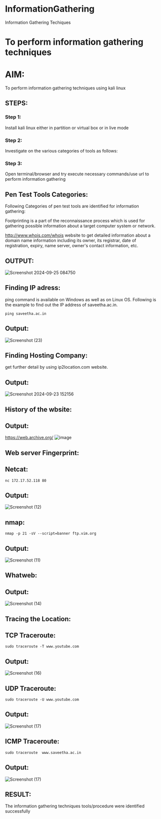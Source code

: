 # InformationGathering
Information Gathering Techiques

# To perform information gathering techniques

# AIM:

To perform information gathering techniques using kali linux 

## STEPS:

### Step 1:

Install kali linux either in partition or virtual box or in live mode

### Step 2:

Investigate on the various categories of tools as follows:

### Step 3:
Open terminal/browser and try execute necessary commands/use url to perform information gathering
## Pen Test Tools Categories:
Following Categories of pen test tools are identified for information gathering:

Footprinting is a part of the reconnaissance process which is used for gathering possible information about a target computer system or network.

http://www.whois.com/whois website to get detailed information about a domain name information including its owner, its registrar, date of registration, expiry, name server, owner's contact information, etc.


## OUTPUT:
![Screenshot 2024-09-25 084750](https://github.com/user-attachments/assets/467531ad-15f3-41d5-ad2f-e854867e657c)

## Finding IP adress:
ping command is available on Windows as well as on Linux OS. Following is the example to find out the IP address of saveetha.ac.in.
```
ping saveetha.ac.in
```
## Output:
![Screenshot (23)](https://github.com/user-attachments/assets/b7a8269c-3fbf-490c-a3e0-e14bb9ac8b6c)

## Finding Hosting Company:
get further detail by using ip2location.com website.

## Output:
![Screenshot 2024-09-23 152156](https://github.com/user-attachments/assets/eed68598-9032-4b5b-a82b-d3da1d4452b4)

## History of the wbsite:
## Output:
https://web.archive.org/
![image](https://github.com/gokul-sureshkumar/InformationGathering/assets/121148715/f5166239-895a-4e51-924a-1771ccea3ec8)
## Web server Fingerprint:
## Netcat:
```
nc 172.17.52.118 80
```
## Output:
![Screenshot (12)](https://github.com/user-attachments/assets/945b291e-cdb7-44ac-b332-a5f8977fb8b2)

## nmap:
```
nmap -p 21 -sV --script=banner ftp.vim.org
```
## Output:
![Screenshot (11)](https://github.com/user-attachments/assets/efada7ba-aca5-46ae-bdc2-896804116dbe)

## Whatweb:

## Output:
![Screenshot (14)](https://github.com/user-attachments/assets/29ff1497-7aa4-47d2-823f-36e92a718157)


## Tracing the Location:
## TCP Traceroute:
```
sudo traceroute -T www.youtube.com
```
## Output:
![Screenshot (16)](https://github.com/user-attachments/assets/65ca1b44-362f-4a24-8dae-064710c677eb)

## UDP Traceroute:
```
sudo traceroute -U www.youtube.com
```
## Output:
![Screenshot (17)](https://github.com/user-attachments/assets/8f8be086-abc0-4747-b8ee-1dc891b607fe)

## ICMP Traceroute:
```
sudo traceroute  www.saveetha.ac.in
```
## Output:
![Screenshot (17)](https://github.com/user-attachments/assets/38f320b2-39cb-4a18-b90c-6923652c1b1a)




## RESULT:
The information gathering techniques tools/procedure were  identified successfully
